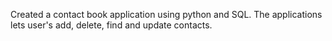 Created a contact book application using python and SQL.
The applications lets user's add, delete, find and update contacts.
